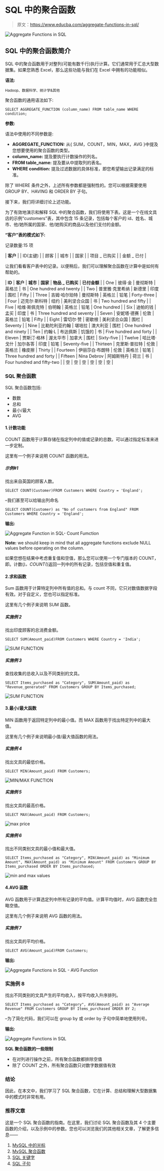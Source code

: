 # SQL 中的聚合函数

> 原文：<https://www.educba.com/aggregate-functions-in-sql/>

![Aggregate Functions in SQL](img/78b6194771f7432ba5d7cf4d864f66b8.png)



## SQL 中的聚合函数简介

SQL 中的聚合函数用于对整列(可能有数千行)执行计算。它们通常用于汇总大型数据集。如果您熟悉 Excel，那么这些功能与我们在 Excel 中拥有的功能相似。

**语法:**

<small>Hadoop、数据科学、统计学&其他</small>

聚合函数的通用语法如下:

`SELECT AGGREGATE_FUNCTION (column_name)
FROM table_name
WHERE condition;`

**参数:**

语法中使用的不同参数是:

*   **AGGREGATE_FUNCTION:** 从{ SUM，COUNT，MIN，MAX，AVG }中提及您想要使用的聚合函数的类型。
*   **column_name:** 提及要执行计数操作的列名。
*   **FROM table_name:** 提及要从中提取列的表名。
*   **WHERE condition:** 提及过滤数据的具体标准，即您希望输出记录满足的标准。

除了 WHERE 条件之外，上述所有参数都是强制性的。您可以根据需要使用 GROUP BY、HAVING 和 ORDER BY 子句。

接下来，我们将详细讨论上述功能。

为了有效地演示和解释 SQL 中的聚合函数，我们将使用下表。这是一个在线文具店的示例“customers”表，其中包含 15 条记录，包括每个客户的 id、姓名、城市、他/她所属的国家、他/她购买的商品以及他们支付的金额。

**“客户”表的模式如下:**

记录数量:15 项

| **客户** |
| ID(主键) |
| 顾客 |
| 城市 |
| 国家 |
| 项目 _ 已购买 |
| 金额 _ 已付 |

让我们看看客户表中的记录。以便稍后，我们可以理解聚合函数在计算中是如何有帮助的。

| **ID** | **客户** | **城市** | **国家** | **物品 _ 已购买** | **已付金额** |
| One | 彼得·金 | 曼彻斯特 | 英格兰 | 书 | One hundred and twenty |
| Two | 普里雅·克里希纳 | 新德里 | 印度 | 围栏 | Fifty |
| Three | 吉姆·哈尔珀特 | 曼彻斯特 | 英格兰 | 铅笔 | Forty-three |
| Four | 迈克尔·斯科特 | 纽约 | 美利坚合众国 | 书 | Two hundred and fifty |
| Five | 哈维·斯佩克特 | 伯明翰 | 英格兰 | 铅笔 | One hundred |
| Six | 迪帕的钱 | 孟买 | 印度 | 书 | Three hundred and seventy |
| Seven | 安妮塔·德赛 | 伦敦 | 英格兰 | 铅笔 | Fifty |
| Eight | 雷切尔·赞 | 密歇根 | 美利坚合众国 | 围栏 | Seventy |
| Nine | 比勒陀利亚约翰 | 堪培拉 | 澳大利亚 | 围栏 | One hundred and ninety |
| Ten | 约翰·L | 布达佩斯 | 饥饿的 | 书 | Five hundred and forty |
| Eleven | 贾斯汀·格林 | 渥太华市 | 加拿大 | 围栏 | Sixty-five |
| Twelve | 哈比塔·戈什 | 加尔各答 | 印度 | 铅笔 | Seventy-five |
| Thirteen | 克里斯·普拉特 | 伦敦 | 英格兰 | 橡皮擦 | Thirty |
| Fourteen | 伊丽莎白·布朗特 | 伦敦 | 英格兰 | 铅笔 | Three hundred and forty |
| Fifteen | Nina Debrov | 阿姆斯特丹 | 荷兰 | 书 | Four hundred and fifty-two |
| 空 | 空 | 空 | 空 | 空 | 空 |

### SQL 聚合函数

SQL 聚合函数包括:

*   数数
*   总和
*   最小/最大
*   AVG

#### 1.计数功能

COUNT 函数用于计算存储在指定列中的值或记录的总数。可以通过指定标准来进一步定制。

这里有一个例子来说明 COUNT 函数的用法。

##### 示例#1

找出来自英国的顾客人数。

`SELECT COUNT(Customer)FROM Customers WHERE Country = 'England';` 

–我们甚至可以给输出列命名

`SELECT COUNT(Customer) as "No of customers from England" FROM Customers WHERE Country = 'England';`

**输出:**

![Aggregate Function in SQL- Count Fumction](img/c4687f4ce33bb649c1196a77ec5c0d70.png)



**Note:** we should keep in mind that all aggregate functions exclude NULL values before operating on the column.

如果您想在结果中考虑重复值和空值，那么您可以使用一个专门版本的 COUNT，即。计数(*)。COUNT(*)返回一列中的所有记录，包括空值和重复值。

#### 2.求和函数

Sum 函数用于计算特定列中所有值的总和。与 count 不同，它只对数值数据字段有效。对于自定义，您也可以指定标准。

这里有几个例子来说明 SUM 函数。

##### 实施例 2

找出印度顾客的总消费金额。

`SELECT SUM(Amount_paid)FROM Customers WHERE Country = 'India';`

![SUM FUNCTION](img/892ceb0fc19bb1cb5dd61e15e3261261.png)



##### 实施例 3

查找收集的总收入以及不同类别的文具。

`SELECT Items_purchased as "Category", SUM(Amount_paid) as "Revenue_generated"
FROM Customers
GROUP BY Items_purchased;`

![SUM FUNCTION](img/535b746fc4f5b48e302370e02ad749c5.png)



#### 3.最小/最大函数

MIN 函数用于返回特定列中的最小值。而 MAX 函数用于找出特定列中的最大值。

这里有几个例子来说明最小值/最大值函数的用法。

##### 实施例 4

找出文具的最低价格。

`SELECT MIN(Amount_paid) FROM Customers;`

![MIN/MAX FUNCTION](img/8da418035f0967fbea7ab8c9e9aef0c6.png)



##### 实施例 5

找出文具的最高价格。

`SELECT MAX(Amount_paid) FROM Customers;`

![max price](img/e091138db11b15fc123b80d0eb2e6570.png)



##### 实施例 6

找出不同类别文具的最小值和最大值。

`SELECT Items_purchased as "Category", MIN(Amount_paid) as "Minimum Amount", MAX(Amount_paid) as "Minimum Amount"
FROM Customers
GROUP BY Items_purchased
ORDER BY Items_purchased;`

![min and max values ](img/1c301f444aecb68ba910998b030deb0b.png)



#### 4.AVG 函数

AVG 函数用于计算选定列中所有记录的平均值。计算平均值时，AVG 函数完全忽略空值。

这里有几个例子来说明 AVG 函数的用法。

##### 实施例 7

找出文具的平均价格。

`SELECT AVG(Amount_paid)FROM Customers;`

**输出:**

![Aggregate Functions in SQL - AVG Function](img/f1bd017b11e497ce782cb5ad55e5b5f2.png)



### 实施例 8

找出不同类别的文具产生的平均收入，按平均收入升序排列。

`SELECT Items_purchased as "Category", AVG(Amount_paid) as "Average Revenue"
FROM Customers
GROUP BY Items_purchased
ORDER BY 2;`

–为了简化代码，我们可以在 group by 或 order by 子句中简单地使用列号。

**输出:**

![Aggregate Functions in SQL](img/11359df61baa98b93d4e7dd289fa19d7.png)



**SQL 聚合函数的一些限制**

*   在对列进行操作之前，所有聚合函数都排除空值
*   除了 COUNT 之外，所有聚合函数只对数字数据值有效

### 结论

因此，在本文中，我们学习了 SQL 聚合函数，它在计算、总结和理解大型数据集中的模式时非常有用。

### 推荐文章

这是一个 SQL 聚合函数的指南。在这里，我们讨论 SQL 聚合函数及其 4 个主要函数的介绍，以及示例中的参数。您也可以浏览我们的其他相关文章，了解更多信息——

1.  [MySQL 中的光标](https://www.educba.com/cursor-in-mysql/)
2.  [MySQL 聚合函数](https://www.educba.com/mysql-aggregate-function/)
3.  [SQL 关键字](https://www.educba.com/sql-keywords/)
4.  [SQL 子句](https://www.educba.com/sql-clauses/)





